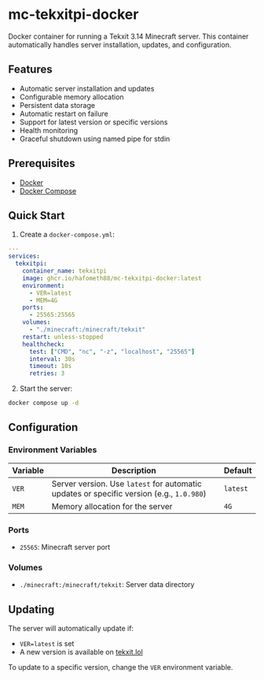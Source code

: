 # mc-tekxitpi-docker

Docker container for running a Tekxit 3.14 Minecraft server. This container automatically handles server installation, updates, and configuration.

## Features

- Automatic server installation and updates
- Configurable memory allocation
- Persistent data storage
- Automatic restart on failure
- Support for latest version or specific versions
- Health monitoring
- Graceful shutdown using named pipe for stdin

## Prerequisites

- [Docker](https://docs.docker.com/engine/install/)
- [Docker Compose](https://docs.docker.com/compose/install/)

## Quick Start

1. Create a `docker-compose.yml`:
```yaml
---
services:
  tekxitpi:
    container_name: tekxitpi
    image: ghcr.io/hafometh88/mc-tekxitpi-docker:latest
    environment:
      - VER=latest
      - MEM=4G
    ports:
      - 25565:25565
    volumes:
      - "./minecraft:/minecraft/tekxit"
    restart: unless-stopped
    healthcheck:
      test: ["CMD", "nc", "-z", "localhost", "25565"]
      interval: 30s
      timeout: 10s
      retries: 3
```

2. Start the server:
```bash
docker compose up -d
```

## Configuration

### Environment Variables

| Variable | Description | Default |
|----------|-------------|---------|
| `VER` | Server version. Use `latest` for automatic updates or specific version (e.g., `1.0.980`) | `latest` |
| `MEM` | Memory allocation for the server | `4G` |

### Ports

- `25565`: Minecraft server port

### Volumes

- `./minecraft:/minecraft/tekxit`: Server data directory

## Updating

The server will automatically update if:
- `VER=latest` is set
- A new version is available on [tekxit.lol](https://tekxit.lol/)

To update to a specific version, change the `VER` environment variable.

